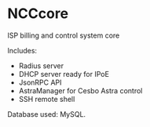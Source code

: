 # NCCcore
ISP billing and control system core

Includes:
  - Radius server
  - DHCP server ready for IPoE
  - JsonRPC API
  - AstraManager for Cesbo Astra control
  - SSH remote shell

Database used: MySQL.
